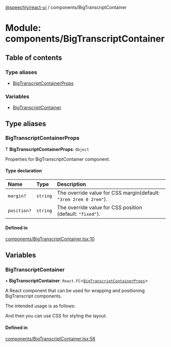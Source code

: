 [@speechly/react-ui](../README.md) / components/BigTranscriptContainer

# Module: components/BigTranscriptContainer

## Table of contents

### Type aliases

- [BigTranscriptContainerProps](components_BigTranscriptContainer.md#bigtranscriptcontainerprops)

### Variables

- [BigTranscriptContainer](components_BigTranscriptContainer.md#bigtranscriptcontainer)

## Type aliases

### BigTranscriptContainerProps

Ƭ **BigTranscriptContainerProps**: `Object`

Properties for BigTranscriptContainer component.

#### Type declaration

| Name | Type | Description |
| :------ | :------ | :------ |
| `margin?` | `string` | The override value for CSS margin(default: `"3rem 2rem 0 2rem"`). |
| `position?` | `string` | The override value for CSS position (default: `"fixed"`). |

#### Defined in

[components/BigTranscriptContainer.tsx:10](https://github.com/speechly/react-ui/blob/e631dfa/src/components/BigTranscriptContainer.tsx#L10)

## Variables

### BigTranscriptContainer

• **BigTranscriptContainer**: `React.FC`<[`BigTranscriptContainerProps`](components_BigTranscriptContainer.md#bigtranscriptcontainerprops)\>

A React component that can be used for wrapping and positioning BigTranscript components.

The intended usage is as follows:

<BigTranscriptContainer>
  <BigTranscript />
</BigTranscriptContainer>

And then you can use CSS for styling the layout.

#### Defined in

[components/BigTranscriptContainer.tsx:56](https://github.com/speechly/react-ui/blob/e631dfa/src/components/BigTranscriptContainer.tsx#L56)
